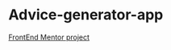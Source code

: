 # Advice-generator-app
[FrontEnd Mentor project](https://www.frontendmentor.io/challenges/advice-generator-app-QdUG-13db)
